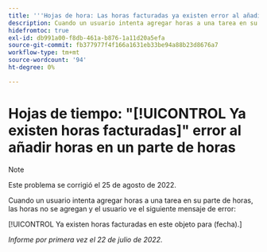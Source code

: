 ```yaml
---
title: '''Hojas de hora: Las horas facturadas ya existen error al añadir horas en un parte de horas"'
description: Cuando un usuario intenta agregar horas a una tarea en su parte de horas, las horas no se agregan y el usuario ve un mensaje de error.
hidefromtoc: true
exl-id: db991a00-f8db-461a-b876-1a11d20a5efa
source-git-commit: fb377977f4f166a1631eb33be94a88b23d8676a7
workflow-type: tm+mt
source-wordcount: '94'
ht-degree: 0%

---
```


# Hojas de tiempo: &quot;[!UICONTROL Ya existen horas facturadas]&quot; error al añadir horas en un parte de horas

>[!NOTE]
>
>Este problema se corrigió el 25 de agosto de 2022.

Cuando un usuario intenta agregar horas a una tarea en su parte de horas, las horas no se agregan y el usuario ve el siguiente mensaje de error:

[!UICONTROL Ya existen horas facturadas en este objeto para (fecha).]

_Informe por primera vez el 22 de julio de 2022._
